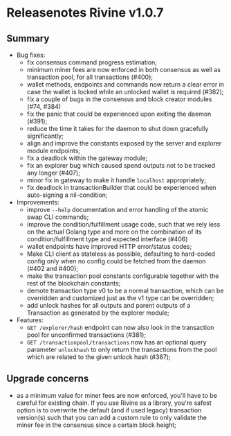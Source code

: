 # Releasenotes Rivine v1.0.7

## Summary

- Bug fixes:
  - fix consensus command progress estimation;
  - minimum miner fees are now enforced in both consensus as well as transaction pool, for all transactions (#400);
  - wallet methods, endpoints and commands now return a clear error in case the wallet is locked while an unlocked wallet is required (#382);
  - fix a couple of bugs in the consensus and block creator modules (#74, #384)
  - fix the panic that could be experienced upon exiting the daemon (#391);
  - reduce the time it takes for the daemon to shut down gracefully significantly;
  - align and improve the constants exposed by the server and explorer module endpoints;
  - fix a deadlock within the gateway module;
  - fix an explorer bug which caused spend outputs not to be tracked any longer (#407);
  - minor fix in gateway to make it handle `localhost` appropriately;
  - fix deadlock in transactionBuilder that could be experienced when auto-signing a nil-condition;
- Improvements:
  - improve `--help` documentation and error handling of the atomic swap CLI commands;
  - improve the condition/fulfillment usage code, such that we rely less on the actual Golang type and more on the combination of its condition/fulfillment type and expected interface (#406)
  - wallet endpoints have improved HTTP error/status codes;
  - Make CLI client as stateless as possible, defaulting to hard-coded config only when no config could be fetched from the daemon (#402 and #400);
  - make the transaction pool constants configurable together with the rest of the blockchain constants;
  - demote transaction type v0 to be a normal transaction, which can be overridden and customized just as the v1 type can be overridden;
  - add unlock hashes for all outputs and parent outputs of a Transaction as generated by the explorer module;
- Features:
  - `GET /explorer/hash` endpoint can now also look in the transaction pool for unconfirmed transactions (#381);
  - `GET /transactionpool/transactions` now has an optional query parameter `unlockhash` to only return the transactions from the pool which are related to the given unlock hash (#387);

## Upgrade concerns

- as a minimum value for miner fees are now enforced, you'll have to be careful for existing chain. If you use Rivine as a library, you're safest option is to overwrite the default (and if used legacy) transaction version(s) such that you can add a custom rule to only validate the miner fee in the consensus since a certain block height;
